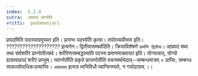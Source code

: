 ```yaml
---
index:  5.2.8
sutra:  आप्रपदं प्राप्नोति
vritti:  padamanjari
---
```


प्रापदमिति पादस्याग्रमुच्यत इति। प्रारम्भः पदस्येति कृत्वा। तयोरव्ययीभाव इति। ???????????????????? इत्यनेन। द्वितीयासमर्थादिति। क्रियाविशेषणे `कर्मणि द्वितीया`। आप्रपदं यथा तथा सर्वशरीरं प्राप्नोतीत्यर्थः। शरीरेणासम्बद्धस्यापि पटस्य प्रमाणमाख्यायत इति। योग्यत्वात्, योग्यो ह्यसावाप्रपदं शरीरं प्राप्तुम्। व्याप्नोतीति प्रकृते प्राप्तनोतीति वचनमर्थभेदात्--सम्बन्धमात्रम् = प्राप्तिः, सम्बन्धः साकल्योपाधिकःउव्याप्तिः। `आप्रपदम्` इत्यत्र त्वभिविधौ व्याप्त्रिगम्यते, न गर्यादायाम् ।।

